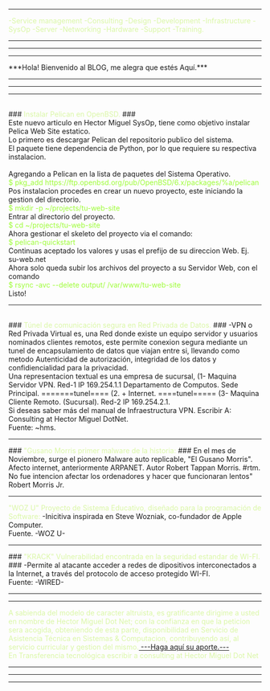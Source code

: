 <font color="#DAF7A6">
<hr>
-Service management -Consulting -Design -Development -Infrastructure -SysOp 
-Server -Networking -Hardware -Support -Training.</font>
<hr/>
<hr/>
<hr/>
***Hola! Bienvenido al BLOG, me alegra que estés Aquí.*** 
<hr/>
<hr/>
<hr/>
<br/>
### <font color=" #DAF7A6">Instalar Pelican en OpenBSD.</font> ### 
<br/>
Este nuevo articulo en Hector Miguel SysOp, tiene como objetivo instalar Pelica Web Site estatico.
<br/>
Lo primero es descargar Pelican del repositorio publico del sistema.
<br/>
El paquete tiene dependencia de Python, por lo que requiere su respectiva instalacion.
<br/>
<br/>
Agregando a Pelican en la lista de paquetes del Sistema Operativo.
<br/>
<font color="#9EFD38">$ pkg_add https://ftp.openbsd.org/pub/OpenBSD/6.x/packages/%a/pelican</font>
<br/>
Pos instalacion procedes en crear un nuevo proyecto, este iniciando la  gestion del directorio.
<br/>
<font color="#9EFD38">$ mkdir -p ~/projects/tu-web-site</font>
<br/>
Entrar al directorio del proyecto.
<br/>
<font color="#9EFD38">$ cd ~/projects/tu-web-site</font>
<br/>
Ahora gestionar el skeleto del proyecto via el comando:
<br/>
<font color="#9EFD38">$ pelican-quickstart</font>
<br>
Continuas aceptado los valores y usas el prefijo de su direccion Web. Ej. su-web.net
<br>
Ahora solo queda subir los archivos del proyecto a su Servidor Web, con el comando
<br/>
<font color="#9EFD38">$ rsync -avc --delete output/ /var/www/tu-web-site</font>
<br>
Listo!
<br/>
<hr>
<br>
### <font color="#DAF7A6">Túnel de comunicación segura en Red Privada de Datos.</font> ### 
-VPN o Red Privada Virtual es, una Red donde existe un equipo servidor y usuarios nominados clientes remotos, este permite conexion segura mediante un tunel de encapsulamiento de datos que viajan entre si, llevando como metodo Autenticidad de autorización, integridad de los datos y confidiencialidad para la privacidad.
<br/> 
Una representacion textual es una empresa de sucursal, (1- Maquina Servidor VPN. Red-1 IP 169.254.1.1 Departamento de Computos. Sede Principal. =======tunel==== (2. + Internet. ====tunel===== (3- Maquina Cliente Remoto. (Sucursal). Red-2 IP 169.254.2.1. 
<br>
Si deseas saber más del manual de Infraestructura VPN. Escribir A: Consulting at Hector Miguel DotNet.
<br>Fuente: ~hms.
<hr>
### <font color="#DAF7A6">"Gusano Morris primer malware de la historia:</font> ### 
En el mes de Noviembre, surge el pionero Malware auto replicable, "El Gusano Morris".
Afecto internet, anteriormente ARPANET. Autor Robert Tappan Morris. #rtm.
No fue intencion afectar los ordenadores y hacer que funcionaran lentos" Robert Morris Jr.
<hr/>
<font color="#DAF7A6">"WOZ U" Proyecto de Sistema Educativo, diseñado para la programación de Software:</font>
  -Inicitiva inspirada en Steve Wozniak, co-fundador de Apple Computer. 
  <br>Fuente. -WOZ U-
<hr/>
### <font color="#DAF7A6">"KRACK" Vulnerabilidad encontrada en la seguridad estandar de WI-FI.</font> ###
-Permite al atacante acceder a redes de dipositivos interconectados a la Internet, a través del protocolo de acceso protegido WI-FI.
<br/>Fuente: -WIRED-
<hr/>
<hr/>
<font color="#DAF7A6">A sabienda del modelo de caracter altruista, es gratificante dirigime a usted en nombre de Hector Miguel Dot Net;
con la confianza en que la peticion sera acogida, obteniendo de esta parte, disponibilidad en Servicio de Asistencia Técnica en Sistemas & Computacion, contribuyendo así, al servicio curricular y gestion del mismo.<a href="https://paypal.me/HectorMiguel36/"> ---Haga aquí su aporte.---</a><br>En Transferencia tecnológica escribir a consulting at Hector Miguel Dot Net</font><hr/>
<hr/><hr/>
